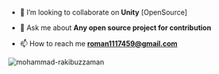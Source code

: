 - 👯 I’m looking to collaborate on **Unity** [OpenSource]

- 💬 Ask me about **Any open source project for contribution**

- 📫 How to reach me **roman1117459@gmail.com**


<p><img align="center" src="https://github-readme-streak-stats.herokuapp.com/?user=mohammad-rakibuzzaman&" alt="mohammad-rakibuzzaman" /></p>
